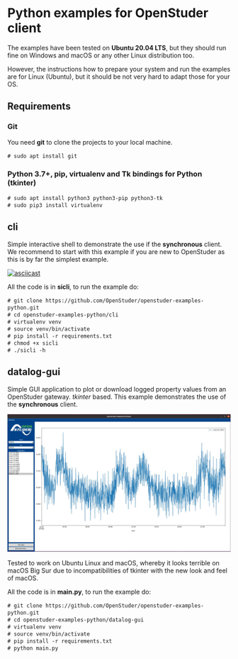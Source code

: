 # Python examples for OpenStuder client

The examples have been tested on **Ubuntu 20.04 LTS**, but they should run fine on Windows and macOS or any other Linux distribution too.

However, the instructions how to prepare your system and run the examples are for Linux (Ubuntu), but it should be not very hard to adapt those for your OS.

## Requirements

### Git

You need **git** to clone the projects to your local machine.

	# sudo apt install git

### Python 3.7+, pip, virtualenv and Tk bindings for Python (tkinter)

	# sudo apt install python3 python3-pip python3-tk
	# sudo pip3 install virtualenv

## cli

Simple interactive shell to demonstrate the use if the **synchronous** client. We recommend to start with this example if you are new to OpenStuder as this is by far the simplest example.

[![asciicast](https://asciinema.org/a/wrTrVu0qZWy8dUJf0YOKIPoUf.svg)](https://asciinema.org/a/wrTrVu0qZWy8dUJf0YOKIPoUf)

All the code is in **sicli**, to run the example do:

	# git clone https://github.com/OpenStuder/openstuder-examples-python.git
	# cd openstuder-examples-python/cli
	# virtualenv venv
	# source venv/bin/activate
	# pip install -r requirements.txt
	# chmod +x sicli
	# ./sicli -h

## datalog-gui  

Simple GUI application to plot or download logged property values from an OpenStuder gateway. *tkinter* based. This example demonstrates the use of the **synchronous** client.

![](common/datalog-gui.jpg)

Tested to work on Ubuntu Linux and macOS, whereby it looks terrible on macOS Big Sur due to incompatibilities of tkinter with the new look and feel of macOS.

All the code is in **main.py**, to run the example do:

	# git clone https://github.com/OpenStuder/openstuder-examples-python.git
	# cd openstuder-examples-python/datalog-gui
	# virtualenv venv
	# source venv/bin/activate
	# pip install -r requirements.txt
	# python main.py
